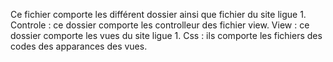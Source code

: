 Ce fichier comporte les différent dossier ainsi que fichier du site ligue 1.
Controle : ce dossier comporte les controlleur des fichier view.
View : ce dossier comporte les vues du site ligue 1.
Css : ils comporte les fichiers des codes des apparances des vues.
